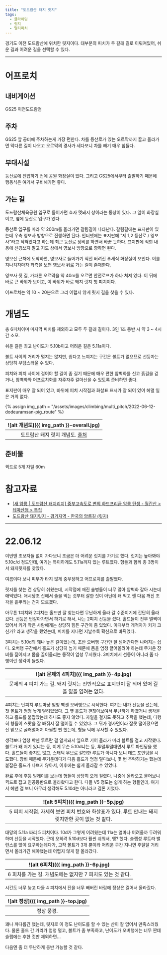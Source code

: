 ```yaml
---
title: "도드람산 돼지 릿지"
tags:
  - 클라이밍
  - 릿지
  - 멀티피치
---
```


경기도 이천 도드람산에 위치한 릿지이다.
대부분의 피치가 두 갈래 길로 이뤄져있어, 쉬운 길과 어려운 길을 선택할 수 있다.


---

# 어프로치

## 내비게이션

GS25 이천도드람점

## 주차

GS25 앞 공터에 주차하는게 가장 편한다.
차를 등산로가 있는 오르막까지 끌고 올라가면 막다른 길이 나오고
  오르막의 경사가 세다보니 차를 빼기 매우 힘들다.

## 부대시설

등산로에 진입하기 전에 공원 화장실이 있다.
그리고 GS25에서부터 출발하기 때문에 행동식은 여기서 구비해가면 좋다.

## 가는 길

도드람산체육공원 입구로 들어가면 효자 멧돼지 상이라는 동상이 있다.
그 앞이 화장실이고, 옆에 등산로 입구가 있다.

등산로 입구를 따라 약 200m를 올라가면 갈림길이 나타난다.
갈림길에는 표지판이 있는데 우측 영보사 방향으로 진행하면 된다.
인터넷에는 표지판에 "제 1,2 등산로 / 영보사"라고 적혀있다고 하는데
  최근 등산로 정비를 하면서 바꾼 듯하다.
표지판에 적힌 내용에 신경쓰지 말고 지도 상에서 영보사 방향으로 향하면 된다.

영보산 근처에 도착하면, 영보사로 들어가기 직전 버려진 푸세식 화장실이 보인다.
이를 지나치자마자 좌측을 보면 영보사 뒤로 가는 길이 존재한다.

영보사 뒷 길, 가파른 오르막을 약 40m를 오르면 안전로프가 하나 쳐져 있다.
이 뒤에 바로 큰 바위가 보이고, 이 바위가 바로 돼지 릿지 첫 피치이다.

어프로치는 약 10 ~ 20분으로 그리 어렵지 않게 릿지 길을 찾을 수 있다.


# 개념도

총 6피치이며 마지막 피치를 제외하고 모두 두 갈래 길이다.
3인 1조 등반 시 약 3 ~ 4시간 소모.

쉬운 길은 최고 난이도가 5.10b이고 어려운 길은 5.11a이다.

볼트 사이의 거리가 멀지는 않지만, 쉽다고 느껴지는 구간은 볼트가 없으므로
  선등자는 상당히 부담스러울 수 있다.

피치와 피치 사이에 걸어야 할 길이 좀 길기 때문에
  매우 편한 암벽화를 신고 흙길을 걷거나, 
  암벽화와 어프로치화를 자주자주 갈아신을 수 있도록 준비하면 좋다.

표지판이 매우 잘 되어 있고, 바위에 피치 시작점과 화살표 표시가 잘 되어 있어
  헤맬 일은 거의 없다.

{% assign img_path = "/assets/images/climbing/multi_pitch/2022-06-12-dodeuramsan-pig_route" %}

|<a name="개념도">![alt 개념도]({{ img_path }}-overall.jpg)</a>|
|:----:|
|도드람산 돼지 릿지 개념도. [출처](http://san.chosun.com/m/svc/article.html?contid=2016083102022)|


## 준비물

퀵드로 5개
자일 60m


# 참고자료

- [\[새 암릉 \| 도드람산 돼지리지\] 중부고속도로 변의 하드프리급 암릉 탄생 \- 월간산 > 테마산행 > 특집](http://san.chosun.com/m/svc/article.html?contid=2016083102022)
- [도드람산 돼지릿지 \- 경기지역 \- 한국의 암릉길 \(릿지\)](https://m.cafe.daum.net/airu/NgOu/10)

---

# 22.06.12


이번엔 초보자들 없이 가다보니 조금은 더 어려운 릿지를 가기로 했다.
릿지는 높아봐야 5.10c/d 정도인데, 여기는 특이하게도 5.11a까지 있는 루트였다.
형들과 함께 총 3명이서 돼지릿지를 찾았다.

여름이다 보니 피부가 타지 않게 중무장하고 어프로치를 출발했다.

릿지를 찾는 건 상당히 쉬웠는데, 시작점에 깨진 술병들이 너무 많아
  암벽화 갈아 시는데 애먹었다.
애시당초 산에서 술을 먹는 것부터 잘한 짓이 아닌데 왜 먹고 깬 다음 깨진 조각을 흩뿌리는 건지 모르겠다.

아무튼 1피치와 2피치는 홀드만 잘 찾는다면 무난하게 올라 갈 수준이기에 간단히 올라갔다.
선등은 번갈아가면서 하기로 해서, 나는 2피치 선등을 섰다.
홀드들이 전부 멀찍이 있어서 키가 작은 사람에게는 상당히 힘든 구간이 좀 있었다.
이때부터 개척자가 키가 크신가? 라고 생각을 했었는데, 피치를 지나면 지날수록 확신으로 바뀌었다.

3피치는 5.10d의 꽤나 높은 길이었는데, 초반 오버행 구간만 잘 넘어간다면 나머지는 쉽다.
오버행 구간에서 홀드가 상당히 높기 때문에 몸을 엄청 끌어올려야 하는데
  무거운 장비를 짊어지고 몸을 끌어올리는 동작이 엄청 무서웠다.
3피치에서 선등이 아니라 좀 다행이란 생각이 들었다.

|<a name="4피치">![alt 문제의 4피치]({{ img_path }}-4p.jpg)</a>|
|:------:|
|문제의 4 피치 가는 길. 돼지 릿지는 전반적으로 표지판이 잘 되어 있어 길을 잃을 염려는 없다.|

4피치는 단피치 루트마냥 엄청 빡센 오버행으로 시작한다.
여기는 내가 선등을 섰는데, 첫 볼트가 엄청 높게 달려있었다.
그 옆 홀드가 괜찮아보여서 무난하게 하겠거니 생각을 하고
  홀드를 붙잡았는데 하나도 좋지 않았다.
자일을 걸지도 못하고 추락을 했는데, 다행히 형들이 스팟을 잘 봐줘서 잘 떨어질 수 있었다.
그 뒤가 경사면이라 잘못 떨어졌으면 산 밑으로 굴러떨어져 아찔할 뻔 했는데,
  형들 덕에 무사할 수 있었다.

생각보다 엄청 빡센 루트란 걸 알게돼서 옆으로 기어 올라가 미리 볼트를 걸고 시작했다.
볼트가 왜 저기 있냐는 둥, 이게 무슨 5.10d냐는 둥, 투덜투덜대면서 루트 파인딩을 했다.
홀드들이 좋지도 않고, 스태틱 무브로 갈만한 루트가 아니다 보니 데드 포인팅을 시도했다.
장비 때문에 무거운데다가 다음 홀드가 엄청 멀다보니, 몇 번 추락하기는 했는데
  붙잡은 홀드가 나쁘지 않아서, 이후에는 쉽게 올라갈 수 있었다.

완료 후에 후등 빌레이를 보는데 형들이 상당히 오래 걸렸다.
나중에 올라오고 물어보니 퀵드로 잡고 인공등반으로 올라왔다고 한다.
다들 V5 정도는 쉽게 하는 형들인데, 여기서 헤맨 걸 보니 아무리 생각해도 5.10d는 아니라고 결론 지었다.


|<a name="5피치">![alt 5피치]({{ img_path }}-5p.jpg)</a>|
|:------:|
|5 피치 시작점. 자세히 보면 피치 번호와 화살표가 있다. 루트 안내는 돼지 릿지만한 곳이 없는 것 같다.|

대망의 5.11a 짜리 5 피치이다. 10d가 그렇게 어려웠는데 11a는 얼마나 어려울까 두려워하며 선등을 시작했다.
근데 오히려 5.10d보다 훨씬 쉬워서, 엥? 했다.
슬랩성 루트라 밸런스를 많이 요구하는데다가,
    고작 볼트가 3개 뿐이라 어려운 구간 지나면 후달달 거리면서 올라가긴 해야했는데
    어렵지 않게 잘 올라갔다.

|<a name="6피치">![alt 6피치]({{ img_path }}-6p.jpg)</a>|
|:------:|
|6 피치를 가는 길. 개념도에는 없지만 7 피치도 있는 것 같다.|

시간도 너무 늦고 다들 4 피치에서 진을 너무 빼버린 바람에 정상은 걸어서 올라갔다.


|<a name="정상">![alt 정상]({{ img_path }}-top.jpg)</a>|
|:------:|
|정상 풍경.|

꽤나 까다롭긴 했는데, 릿지로 이 정도 난이도를 할 수 있는 산이 잘 없어서 만족스러웠다.
물론 홀드 간 거리가 엄청 멀고, 볼트가 좀 부족하고, 난이도가 오버행에는 너무 짠데 슬랩에는 후한 것만 제외하면...

다음엔 좀 더 무난하게 등반 가능할 것 같다.
